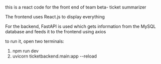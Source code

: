 this is a react code for the front end of team beta- ticket summarizer

The frontend uses React.js to display everything

For the backend, FastAPI is used which gets information from the MySQL database and feeds it to the frontend using axios

to run it, open two terminals:
1. npm run dev
2. uvicorn ticketbackend.main:app --reload